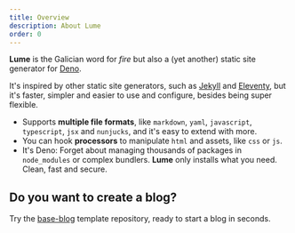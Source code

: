 ```yaml
---
title: Overview
description: About Lume
order: 0
---
```


**Lume** is the Galician word for _fire_ but also a (yet another) static site
generator for [Deno](https://deno.land/).

It's inspired by other static site generators, such as
[Jekyll](https://jekyllrb.com/) and [Eleventy](https://www.11ty.dev/), but it's
faster, simpler and easier to use and configure, besides being super flexible.

- Supports **multiple file formats**, like `markdown`, `yaml`, `javascript`,
  `typescript`, `jsx` and `nunjucks`, and it's easy to extend with more.
- You can hook **processors** to manipulate `html` and assets, like `css` or
  `js`.
- It's Deno: Forget about managing thousands of packages in `node_modules` or
  complex bundlers. **Lume** only installs what you need. Clean, fast and
  secure.

## Do you want to create a blog?

Try the [base-blog](https://github.com/lumeland/base-blog) template repository,
ready to start a blog in seconds.
